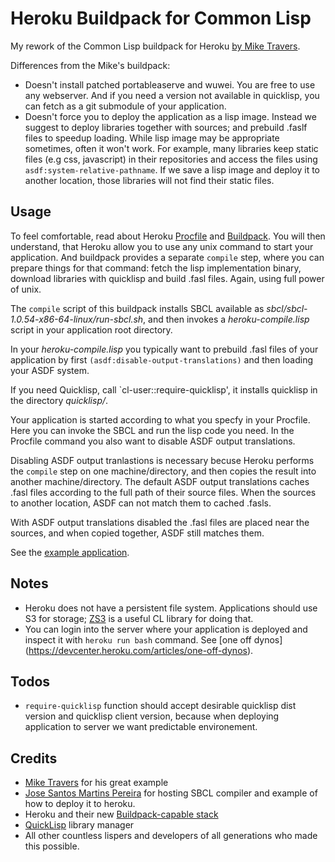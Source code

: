 Heroku Buildpack for Common Lisp
================================

My rework of the Common Lisp buildpack for Heroku [by Mike Travers](https://github.com/mtravers/heroku-buildpack-cl).

Differences from the Mike's buildpack:
* Doesn't install patched portableaserve and wuwei. You are free to use any webserver.
  And if you need a version not available in quicklisp, you can fetch as a git submodule
  of your application.
* Doesn't force you to deploy the application as a lisp image. 
  Instead we suggest to deploy libraries together with sources; and prebuild
  .faslf files to speedup loading. While lisp image may be appropriate sometimes,
  often it won't work. For example, many libraries keep static files (e.g css, javascript)
  in their repositories and access the files using `asdf:system-relative-pathname`.
  If we save a lisp image and deploy it to another location, those libraries will not
  find their static files.

## Usage
To feel comfortable, read about Heroku [Procfile](https://devcenter.heroku.com/articles/procfile)
and [Buildpack](https://devcenter.heroku.com/articles/buildpack-api). You will then understand,
that Heroku allow you to use any unix command to start your application. And buildpack
provides a separate `compile` step, where you can prepare things for that command: fetch
the lisp implementation binary, download libraries with quicklisp and build .fasl files. Again, 
using full power of unix.

The `compile` script of this buildpack installs SBCL available as _sbcl/sbcl-1.0.54-x86-64-linux/run-sbcl.sh_,
and then invokes a _heroku-compile.lisp_ script in your application root directory.

In your _heroku-compile.lisp_ you typically want to prebuild .fasl files of your
application by first `(asdf:disable-output-translations)` and then loading your ASDF system.

If you need Quicklisp, call `cl-user::require-quicklisp', it installs quicklisp in the 
directory _quicklisp/_.

Your application is started according to what you specfy in your Procfile.
Here you can invoke the SBCL and run the lisp code you need. 
In the Procfile command you also want to disable ASDF output translations.

Disabling ASDF output tranlastions is necessary becuse Heroku performs the `compile`
step on one machine/directory, and then copies the result into another machine/directory.
The default ASDF output translations caches .fasl files according to the full path
of their source files. When the sources to another location, ASDF can not match them
to cached .fasls.

With ASDF output translations disabled the .fasl files are placed near the sources,
and when copied together, ASDF still matches them.

See the [example application](https://github.com/avodonosov/heroku-cl-example2). 

## Notes
* Heroku does not have a persistent file system. Applications should use S3 for storage; [ZS3](http://www.xach.com/lisp/zs3) is a useful CL library for doing that.
* You can login into the server where your application is deployed and inspect it with `heroku run bash` command. See [one off dynos] (https://devcenter.heroku.com/articles/one-off-dynos).

## Todos
* `require-quicklisp` function should accept desirable quicklisp dist version and quicklisp
  client version, because when deploying application to server we want predictable environement.

## Credits
* [Mike Travers](hyperphor.com) for his great example
* [Jose Santos Martins Pereira](https://github.com/jsmpereira/heroku-buildpack-cl) for hosting SBCL compiler and example of how to deploy it to heroku.
* Heroku and their new [Buildpack-capable stack](http://devcenter.heroku.com/articles/buildpacks)
* [QuickLisp](http://www.quicklisp.org/) library manager 
* All other countless lispers and developers of all generations who made this possible.



